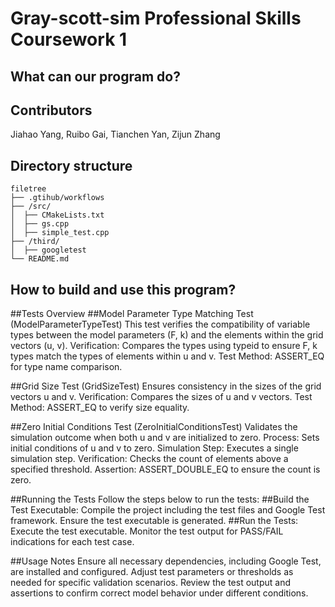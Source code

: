 # Gray-scott-sim Professional Skills Coursework 1

## What can our program do?

## Contributors
Jiahao Yang, Ruibo Gai, Tianchen Yan, Zijun Zhang
## Directory structure

```
filetree
├── .gtihub/workflows
├── /src/
│  ├── CMakeLists.txt
│  ├── gs.cpp
│  ├── simple_test.cpp
├── /third/
│  ├── googletest
└── README.md
```

## How to build and use this program?

##Tests Overview
##Model Parameter Type Matching Test (ModelParameterTypeTest)
This test verifies the compatibility of variable types between the model parameters (F, k) and the elements within the grid vectors (u, v).
Verification: Compares the types using typeid to ensure F, k types match the types of elements within u and v.
Test Method: ASSERT_EQ for type name comparison.

##Grid Size Test (GridSizeTest)
Ensures consistency in the sizes of the grid vectors u and v.
Verification: Compares the sizes of u and v vectors.
Test Method: ASSERT_EQ to verify size equality.

##Zero Initial Conditions Test (ZeroInitialConditionsTest)
Validates the simulation outcome when both u and v are initialized to zero.
Process: Sets initial conditions of u and v to zero.
Simulation Step: Executes a single simulation step.
Verification: Checks the count of elements above a specified threshold.
Assertion: ASSERT_DOUBLE_EQ to ensure the count is zero.

##Running the Tests
Follow the steps below to run the tests:
##Build the Test Executable:
Compile the project including the test files and Google Test framework.
Ensure the test executable is generated.
##Run the Tests:
Execute the test executable.
Monitor the test output for PASS/FAIL indications for each test case.

##Usage Notes
Ensure all necessary dependencies, including Google Test, are installed and configured.
Adjust test parameters or thresholds as needed for specific validation scenarios.
Review the test output and assertions to confirm correct model behavior under different conditions.
